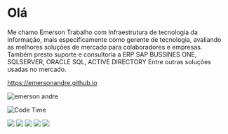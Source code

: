 Olá
================================================    
Me chamo Emerson
Trabalho com Infraestrutura de tecnologia da informação, mais especificamente como gerente de tecnologia, avaliando as melhores soluções de mercado para colaboradores e empresas. Também presto suporte e consultoria a ERP SAP BUSSINES ONE, SQLSERVER, ORACLE SQL, ACTIVE DIRECTORY Entre outras soluções usadas no mercado.

https://emersonandre.github.io

![emerson andre](https://github-readme-stats.vercel.app/api?username=emersonandre&show_icons=true&theme=onedark)

![Code Time](https://img.shields.io/endpoint?style=flat&url=https://codetime-api.datreks.com/badge/527?logoColor=white%26project=%26recentMS=0%26showProject=false)

<div>
<a href="#" target="_blank"><img src="https://img.shields.io/badge/YouTube-FF0000?style=for-the-badge&logo=youtube&logoColor=white" target="_blank"></a>
<a href="https://instagram.com/emersonandree" target="_blank"><img src="https://img.shields.io/badge/-Instagram-%23E4405F?style=for-the-badge&logo=instagram&logoColor=white" target="_blank"></a>
<a href="https://www.twitch.tv/misterreme" target="_blank"><img src="https://img.shields.io/badge/Twitch-9146FF?style=for-the-badge&logo=twitch&logoColor=white" target="_blank"></a>
<a href = "mailto:emersonsilvestrin@live.com"><img src="https://img.shields.io/badge/Gmail-D14836?style=for-the-badge&logo=gmail&logoColor=white" target="_blank"></a>
<a href="https://www.linkedin.com/in/emerson-silvestrin-293108160/" target="_blank"><img src="https://img.shields.io/badge/-LinkedIn-%230077B5?style=for-the-badge&logo=linkedin&logoColor=white" target="_blank"></a>   
</div>

